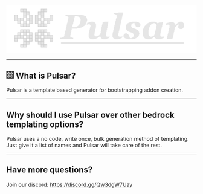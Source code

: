 <p align="center">
  <img src="./Assets/Images/logo.png" />
</p>

---
## <img width=20, height=20, src="./Assets/Images/pulsar_icon.png" /> What is Pulsar?
Pulsar is a template based generator for bootstrapping addon creation.

---
## Why should I use Pulsar over other bedrock templating options?
Pulsar uses a no code, write once, bulk generation method of templating.
Just give it a list of names and Pulsar will take care of the rest.

---
## Have more questions?
Join our discord: https://discord.gg/Qw3dgW7Uay